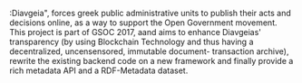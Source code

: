 :Diavgeia",  forces greek public administrative units to publish their acts and
decisions online,  as a way to support the Open Government movement.  
This project is part of GSOC 2017, aand aims to enhance Diavgeias' transparency (by using Blockchain
Technology and thus having a decentralized, uncensensored, immutable document- transaction archive), rewrite the existing backend code on a new framework and finally provide a rich metadata API and a RDF-Metadata dataset.
